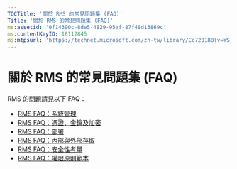 ```yaml
---
TOCTitle: '關於 RMS 的常見問題集 (FAQ)'
Title: '關於 RMS 的常見問題集 (FAQ)'
ms:assetid: '0f14390c-8de5-4829-95af-87f48d13869c'
ms:contentKeyID: 18112845
ms:mtpsurl: 'https://technet.microsoft.com/zh-tw/library/Cc720188(v=WS.10)'
---
```


關於 RMS 的常見問題集 (FAQ)
===========================

RMS 的問題請見以下 FAQ：

-   [RMS FAQ：系統管理](https://technet.microsoft.com/43f77336-5e62-4405-9efb-55417a402d62)
-   [RMS FAQ：憑證、金鑰及加密](https://technet.microsoft.com/ad8cc088-1dea-44c2-be68-9091129f0f12)
-   [RMS FAQ：部署](https://technet.microsoft.com/5559ae65-77ae-4e0b-bfd8-3512409ed29b)
-   [RMS FAQ：內部與外部存取](https://technet.microsoft.com/59c2c51f-6c20-450c-a334-0e1486292074)
-   [RMS FAQ：安全性考量](https://technet.microsoft.com/ff433834-79aa-481f-bd39-3393be12a26f)
-   [RMS FAQ：權限原則範本](https://technet.microsoft.com/01515f08-9844-4c1a-9ab5-a5a60a901b50)
